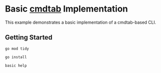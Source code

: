 # Basic [cmdtab](https://github.com/rwxrob/cmdtab) Implementation

This example demonstrates a basic implementation of a cmdtab-based CLI.

## Getting Started

`go mod tidy`

`go install`

`basic help`
